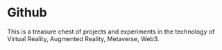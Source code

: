 # Github
This is a treasure chest of projects and experiments in the technology of Virtual Reality, Augmented Reality, Metaverse, Web3.
